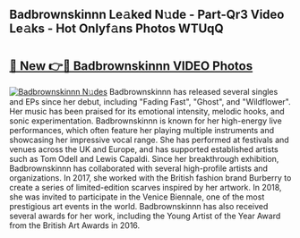 ## Badbrownskinnn Le𝚊ked N𝚞de - Part-Qr3 Video Le𝚊ks - Hot Onlyf𝚊ns Photos WTUqQ

# <h2><a href="http://ac21639.deff.icu/?id=Badbrownskinnn">🔗 New 👉🔴 Badbrownskinnn VIDEO Photos</a></h2>

[![Badbrownskinnn N𝚞des](https://i.imgur.com/rIISA9y.gif)](http://ac21639.deff.icu/?id=Badbrownskinnn)
Badbrownskinnn has released several singles and EPs since her debut, including "Fading Fast", "Ghost", and "Wildflower". Her music has been praised for its emotional intensity, melodic hooks, and sonic experimentation. Badbrownskinnn is known for her high-energy live performances, which often feature her playing multiple instruments and showcasing her impressive vocal range. She has performed at festivals and venues across the UK and Europe, and has supported established artists such as Tom Odell and Lewis Capaldi. Since her breakthrough exhibition, Badbrownskinnn has collaborated with several high-profile artists and organizations. In 2017, she worked with the British fashion brand Burberry to create a series of limited-edition scarves inspired by her artwork. In 2018, she was invited to participate in the Venice Biennale, one of the most prestigious art events in the world. Badbrownskinnn has also received several awards for her work, including the Young Artist of the Year Award from the British Art Awards in 2016.
